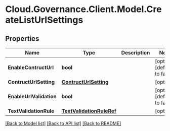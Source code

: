 # Cloud.Governance.Client.Model.CreateListUrlSettings
## Properties

Name | Type | Description | Notes
------------ | ------------- | ------------- | -------------
**EnableContructUrl** | **bool** |  | [optional] [default to false]
**ContructUrlSetting** | [**ContructUrlSetting**](ContructUrlSetting.md) |  | [optional] 
**EnableUrlValidation** | **bool** |  | [optional] [default to false]
**TextValidationRule** | [**TextValidationRuleRef**](TextValidationRuleRef.md) |  | [optional] 

[[Back to Model list]](../README.md#documentation-for-models) [[Back to API list]](../README.md#documentation-for-api-endpoints) [[Back to README]](../README.md)

